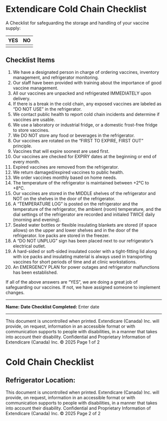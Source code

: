 # Extendicare Cold Chain Checklist

A Checklist for safeguarding the storage and handling of your vaccine supply:

| YES | NO |
|-----|----|
|     |    |

## Checklist Items

1. We have a designated person in charge of ordering vaccines, inventory management, and refrigerator monitoring.
2. Our staff have been provided with training about the importance of good vaccine management.
3. All our vaccines are unpacked and refrigerated IMMEDIATELY upon delivery.
4. If there is a break in the cold chain, any exposed vaccines are labeled as “DO NOT USE” in the refrigerator.
5. We contact public health to report cold chain incidents and determine if vaccines are usable.
6. We use a laboratory or industrial fridge, or a domestic frost-free fridge to store vaccines.
7. We DO NOT store any food or beverages in the refrigerator.
8. Our vaccines are rotated on the “FIRST TO EXPIRE, FIRST OUT” principle.
9. Vaccines that will expire soonest are used first.
10. Our vaccines are checked for EXPIRY dates at the beginning or end of every month.
11. Expired vaccines are removed from the refrigerator.
12. We return damaged/expired vaccines to public health.
13. We order vaccines monthly based on home needs.
14. The temperature of the refrigerator is maintained between +2°C to +8°C.
15. Our vaccines are stored in the MIDDLE shelves of the refrigerator and NOT on the shelves in the door of the refrigerator.
16. A “TEMPERATURE LOG” is posted on the refrigerator and the temperature of the refrigerator, the ambient (room) temperature, and the dial settings of the refrigerator are recorded and initialed TWICE daily (morning and evening).
17. Sealed water bottles or flexible insulating blankets are stored (if space allows) on the upper and lower shelves and in the door of the refrigerator. Ice packs are stored in the freezer.
18. A “DO NOT UNPLUG” sign has been placed next to our refrigerator’s electrical outlet.
19. A hard-sided or soft-sided insulated cooler with a tight-fitting lid along with ice packs and insulating material is always used in transporting vaccines for short periods of time and at clinic workstations.
20. An EMERGENCY PLAN for power outages and refrigerator malfunctions has been established.

If all of the above answers are “YES”, we are doing a great job of safeguarding our vaccines. If not, we have assigned someone to implement changes.

----

**Name:**
**Date Checklist Completed:** Enter date

----

This document is uncontrolled when printed.
Extendicare (Canada) Inc. will provide, on request, information in an accessible format or with communication supports to people with disabilities, in a manner that takes into account their disability.
Confidential and Proprietary Information of Extendicare (Canada) Inc. © 2025
Page 1 of 2

# Cold Chain Checklist

## Refrigerator Location:
This document is uncontrolled when printed.
Extendicare (Canada) Inc. will provide, on request, information in an accessible format or with communication supports to people with disabilities, in a manner that takes into account their disability.
Confidential and Proprietary Information of Extendicare (Canada) Inc. © 2025
Page 2 of 2